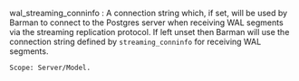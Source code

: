wal_streaming_conninfo
:   A connection string which, if set, will be used by Barman to connect to
    the Postgres server when receiving WAL segments via the streaming
    replication protocol. If left unset then Barman will use the connection
    string defined by `streaming_conninfo` for receiving WAL segments.

    Scope: Server/Model.
